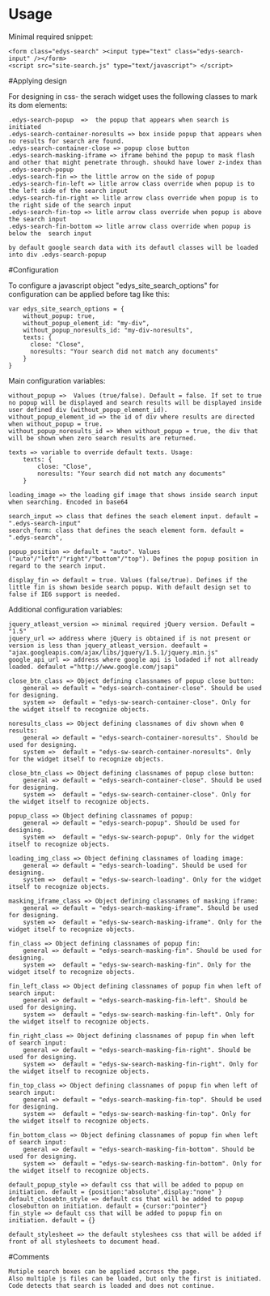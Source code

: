 # Usage

Minimal required snippet:

    <form class="edys-search" ><input type="text" class="edys-search-input" /></form>
    <script src="site-search.js" type="text/javascript"> </script>

#Applying design 
    
For designing in css- the serach widget uses the following classes to mark its dom elements:

    .edys-search-popup  =>  the popup that appears when search is initiated
    .edys-search-container-noresults => box inside popup that appears when no results for search are found.
    .edys-search-container-close => popup close button
    .edys-search-masking-iframe => iframe behind the popup to mask flash and other that might penetrate through. shoukd have lower z-index than .edys-search-popup
    .edys-search-fin => the little arrow on the side of popup
    .edys-search-fin-left => litle arrow class override when popup is to the left side of the search input
    .edys-search-fin-right => litle arrow class override when popup is to the right side of the search input
    .edys-search-fin-top => litle arrow class override when popup is above the search input
    .edys-search-fin-bottom => litle arrow class override when popup is below the  search input
    
    by default google search data with its defautl classes will be loaded into div .edys-search-popup

#Configuration

To configure a javascript object "edys_site_search_options" for configuration can be applied before <script src="site-search.js" type="text/javascript"> </script> tag  like this:
    
    var edys_site_search_options = {
        without_popup: true,
        without_popup_element_id: "my-div",
        without_popup_noresults_id: "my-div-noresults",
        texts: {
          close: "Close",
          noresults: "Your search did not match any documents"
        }
    }

Main configuration variables:
    
    without_popup =>  Values (true/false). Default = false. If set to true no popup will be displayed and search results will be displayed inside user defined div (without_popup_element_id).
    without_popup_element_id => the id of div where results are directed when without_popup = true.
    without_popup_noresults_id => When without_popup = true, the div that will be shown when zero search results are returned.
    
    texts => variable to override default texts. Usage:
        texts: {
            close: "Close",
            noresults: "Your search did not match any documents"
        }
    
    loading_image => the loading gif image that shows inside search input when searching. Encoded in base64
    
    search_input => class that defines the seach element input. default = ".edys-search-input"
    search_form: class that defines the seach element form. default = ".edys-search",
    
    popup_position => default = "auto". Values ("auto"/"left"/"right"/"bottom"/"top"). Defines the popup position in regard to the search input.
    
    display_fin => default = true. Values (false/true). Defines if the little fin is shown beside search popup. With default design set to false if IE6 support is needed.
    
Additional configuration variables:

    jquery_atleast_version => minimal required jQuery version. Default = "1.5"
    jquery_url => address where jQuery is obtained if is not present or version is less than jquery_atleast_version. deefault =  "ajax.googleapis.com/ajax/libs/jquery/1.5.1/jquery.min.js"
    google_api_url => address where google api is lodaded if not allready loaded. defaulot ="http://www.google.com/jsapi"
    
    close_btn_class => Object defining classnames of popup close button:
        general => default = "edys-search-container-close". Should be used for designing.
        system =>  default = "edys-sw-search-container-close". Only for the widget itself to recognize objects.
        
    noresults_class => Object defining classnames of div shown when 0 results:
        general => default = "edys-search-container-noresults". Should be used for designing.
        system =>  default = "edys-sw-search-container-noresults". Only for the widget itself to recognize objects.
        
    close_btn_class => Object defining classnames of popup close button:
        general => default = "edys-search-container-close". Should be used for designing.
        system =>  default = "edys-sw-search-container-close". Only for the widget itself to recognize objects.
        
    popup_class => Object defining classnames of popup:
        general => default = "edys-search-popup". Should be used for designing.
        system =>  default = "edys-sw-search-popup". Only for the widget itself to recognize objects.
        
    loading_img_class => Object defining classnames of loading image:
        general => default = "edys-search-loading". Should be used for designing.
        system =>  default = "edys-sw-search-loading". Only for the widget itself to recognize objects.
        
    masking_iframe_class => Object defining classnames of masking iframe:
        general => default = "edys-search-masking-iframe". Should be used for designing.
        system =>  default = "edys-sw-search-masking-iframe". Only for the widget itself to recognize objects.
        
    fin_class => Object defining classnames of popup fin:
        general => default = "edys-search-masking-fin". Should be used for designing.
        system =>  default = "edys-sw-search-masking-fin". Only for the widget itself to recognize objects.
        
    fin_left_class => Object defining classnames of popup fin when left of search input:
        general => default = "edys-search-masking-fin-left". Should be used for designing.
        system =>  default = "edys-sw-search-masking-fin-left". Only for the widget itself to recognize objects.

    fin_right_class => Object defining classnames of popup fin when left of search input:
        general => default = "edys-search-masking-fin-right". Should be used for designing.
        system =>  default = "edys-sw-search-masking-fin-right". Only for the widget itself to recognize objects.
     
    fin_top_class => Object defining classnames of popup fin when left of search input:
        general => default = "edys-search-masking-fin-top". Should be used for designing.
        system =>  default = "edys-sw-search-masking-fin-top". Only for the widget itself to recognize objects.
        
    fin_bottom_class => Object defining classnames of popup fin when left of search input:
        general => default = "edys-search-masking-fin-bottom". Should be used for designing.
        system =>  default = "edys-sw-search-masking-fin-bottom". Only for the widget itself to recognize objects.
        
    default_popup_style => default css that will be added to popup on initiation. default = {position:"absolute",display:"none" }
    default_closebtn_style => default css that will be added to popup closebutton on initiation. default = {cursor:"pointer"}
    fin_style => default css that will be added to popup fin on initiation. default = {}
    
    default_stylesheet => the default styleshees css that will be added if front of all stylesheets to document head.
    
#Comments  
    
    Mutiple search boxes can be applied accross the page. 
    Also multiple js files can be loaded, but only the first is initiated. Code detects that search is loaded and does not continue.